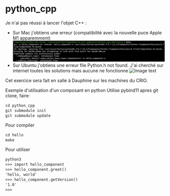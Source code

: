 # python_cpp
Je n'ai pas réussi à lancer l'objet C++ :
* Sur Mac j'obtiens une erreur (compatibilité avec la nouvelle puce Apple M1 apparemment)
![Image text](images/Erreur_Mac_puce_Apple_M1.png)
* Sur Ubuntu j'obtiens une erreur file Python.h not found. J'ai cherché sur internet toutes les solutions mais aucune ne fonctionne
![Image text](Erreur_header_Python_h_not_found_Ubuntu.png)

Cet exercice sera fait en salle à Dauphine sur les machines du CRIO.

Exemple d'utilisation d'un composant en python
Utilise pybind11
apres git clone, faire:
```
cd python_cpp
git submodule init
git submodule update
```

Pour compiler

```
cd hello
make
```

Pour utiliser
```
python3
>>> import hello_component
>>> hello_component.greet()
'hello, world'
>>> hello_component.getVersion()
'1.0'
>>> 
```
